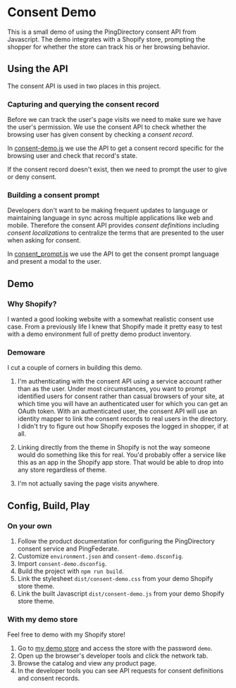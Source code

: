 # Consent Demo

This is a small demo of using the PingDirectory consent API from Javascript.
The demo integrates with a Shopify store, prompting the shopper for whether
the store can track his or her browsing behavior.

## Using the API

The consent API is used in two places in this project.

### Capturing and querying the consent record

Before we can track the user's page visits we need to make sure we have
the user's permission. We use the consent API to
check whether the browsing user has given consent by checking
a _consent record_.

In [consent-demo.js](consent-demo.js) we use the API to get a consent record
specific for the browsing user and check that record's state.

If the consent record doesn't exist, then we need to prompt the user
to give or deny consent.

### Building a consent prompt

Developers don't want to be making frequent updates to language or maintaining
language in sync across multiple applications like web and mobile.
Therefore the consent API provides _consent definitions_ including 
_consent localizations_ to centralize the terms that are 
presented to the user when asking for consent.

In [consent_prompt.js](consent_prompt.js) we use the API to get the consent
prompt language and present a modal to the user.

## Demo

### Why Shopify?

I wanted a good looking website with a somewhat realistic consent use case.
From a previously life I knew that Shopify made it pretty easy to test with
a demo environment full of pretty demo product inventory.

### Demoware

I cut a couple of corners in building this demo.

1. I'm authenticating with the consent API using a service account rather than
as the user. Under most circumstances, you want to prompt identified users for
consent rather than casual browsers of your site, at which time you will have
an authenticated user for which you can get an OAuth token. With an authenticated
user, the consent API will use an identity mapper to link the consent records
to real users in the directory. I didn't try to figure out how Shopify
exposes the logged in shopper, if at all.

1. Linking directly from the theme in Shopify is not the way someone would
do something like this for real. You'd probably offer a service like this
as an app in the Shopify app store. That would be able to drop into any store
regardless of theme.

1. I'm not actually saving the page visits anywhere.

## Config, Build, Play

### On your own

1. Follow the product documentation for configuring the PingDirectory consent service and PingFederate.
1. Customize `environment.json` and `consent-demo.dsconfig`.
1. Import `consent-demo.dsconfig`.
1. Build the project with `npm run build`.
1. Link the stylesheet `dist/consent-demo.css` from your demo Shopify store theme.
1. Link the built Javascript `dist/consent-demo.js` from your demo Shopify store theme.

### With my demo store

Feel free to demo with my Shopify store!

1. Go to [my demo store](https://babb-consent.ping-eng.com) and access the store with the password `demo`.
1. Open up the browser's developer tools and click the network tab.
1. Browse the catalog and view any product page.
1. In the developer tools you can see API requests for consent definitions and consent records.
